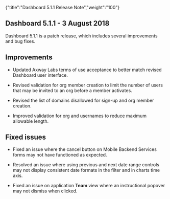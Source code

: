 {"title":"Dashboard 5.1.1 Release Note","weight":"100"} 

## Dashboard 5.1.1 - 3 August 2018

Dashboard 5.1.1 is a patch release, which includes several improvements and bug fixes.

## Improvements

*   Updated Axway Labs terms of use acceptance to better match revised Dashboard user interface.
    
*   Revised validation for org member creation to limit the number of users that may be invited to an org before a member activates.
    
*   Revised the list of domains disallowed for sign-up and org member creation.
    
*   Improved validation for org and usernames to reduce maximum allowable length.
    

## Fixed issues

*   Fixed an issue where the cancel button on Mobile Backend Services forms may not have functioned as expected.
    
*   Resolved an issue where using previous and next date range controls may not display consistent date formats in the filter and in charts time axis.
    
*   Fixed an issue on application **Team** view where an instructional popover may not dismiss when clicked.